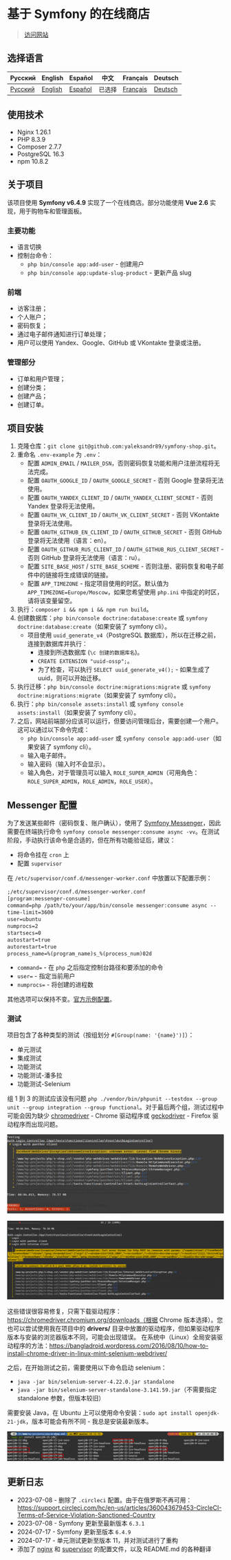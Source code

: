 # 基于 Symfony 的在线商店

> [访问网站](https://s-shop.alexanderyurchenko.ru/ "访问网站")

## 选择语言

| Русский  | English                              | Español                              | 中文                              | Français                              | Deutsch                              |
|----------|--------------------------------------|--------------------------------------|---------------------------------|---------------------------------------|--------------------------------------|
| [Русский](../../README.md) | [English](./README_en.md) | [Español](./README_es.md) | 已选择 | [Français](./README_fr.md) | [Deutsch](./README_de.md) |

## 使用技术

* Nginx 1.26.1
* PHP 8.3.9
* Composer 2.7.7
* PostgreSQL 16.3
* npm 10.8.2

## 关于项目

该项目使用 **Symfony v6.4.9** 实现了一个在线商店。部分功能使用 **Vue 2.6** 实现，用于购物车和管理面板。

### 主要功能

* 语言切换
* 控制台命令：
    * `php bin/console app:add-user` - 创建用户
    * `php bin/console app:update-slug-product` - 更新产品 slug

### 前端

* 访客注册；
* 个人账户；
* 密码恢复；
* 通过电子邮件通知进行订单处理；
* 用户可以使用 Yandex、Google、GitHub 或 VKontakte 登录或注册。

### 管理部分

* 订单和用户管理；
* 创建分类；
* 创建产品；
* 创建订单。

## 项目安装

1. 克隆仓库：`git clone git@github.com:yaleksandr89/symfony-shop.git`。
2. 重命名 `.env-example` 为 `.env`：
    * 配置 `ADMIN_EMAIL` / `MAILER_DSN`，否则密码恢复功能和用户注册流程将无法完成。
    * 配置 `OAUTH_GOOGLE_ID` / `OAUTH_GOOGLE_SECRET` - 否则 Google 登录将无法使用。
    * 配置 `OAUTH_YANDEX_CLIENT_ID` / `OAUTH_YANDEX_CLIENT_SECRET` - 否则 Yandex 登录将无法使用。
    * 配置 `OAUTH_VK_CLIENT_ID` / `OAUTH_VK_CLIENT_SECRET` - 否则 VKontakte 登录将无法使用。
    * 配置 `OAUTH_GITHUB_EN_CLIENT_ID` / `OAUTH_GITHUB_SECRET` - 否则 GitHub 登录将无法使用（语言：en）。
    * 配置 `OAUTH_GITHUB_RUS_CLIENT_ID` / `OAUTH_GITHUB_RUS_CLIENT_SECRET` - 否则 GitHub 登录将无法使用（语言：ru）。
    * 配置 `SITE_BASE_HOST` / `SITE_BASE_SCHEME` - 否则注册、密码恢复和电子邮件中的链接将生成错误的链接。
    * 配置 `APP_TIMEZONE` - 指定项目使用的时区。默认值为 `APP_TIMEZONE=Europe/Moscow`，如果您希望使用 `php.ini` 中指定的时区，请将该变量留空。
3. 执行：`composer i && npm i && npm run build`。
4. 创建数据库：`php bin/console doctrine:database:create` 或 `symfony doctrine:database:create`（如果安装了 symfony cli）。
    * 项目使用 `uuid_generate_v4`（PostgreSQL 数据库），所以在迁移之前，连接到数据库并执行：
        * 连接到所选数据库 (`\c 创建的数据库名`)。
        * `CREATE EXTENSION "uuid-ossp";`。
        * 为了检查，可以执行 `SELECT uuid_generate_v4();` - 如果生成了 uuid，则可以开始迁移。
5. 执行迁移：`php bin/console doctrine:migrations:migrate` 或 `symfony doctrine:migrations:migrate`（如果安装了 symfony cli）。
6. 执行：`php bin/console assets:install` 或 `symfony console assets:install`（如果安装了 symfony cli）。
7. 之后，网站前端部分应该可以运行，但要访问管理后台，需要创建一个用户。这可以通过以下命令完成：
    * `php bin/console app:add-user` 或 `symfony console app:add-user`（如果安装了 symfony cli）。
    * 输入电子邮件。
    * 输入密码（输入时不会显示）。
    * 输入角色，对于管理员可以输入 `ROLE_SUPER_ADMIN`（可用角色：`ROLE_SUPER_ADMIN`，`ROLE_ADMIN`，`ROLE_USER`）。

## Messenger 配置

为了发送某些邮件（密码恢复、账户确认），使用了 [Symfony Messenger](https://symfony.com/doc/current/components/messenger.html "Symfony Messenger")，因此需要在终端执行命令 `symfony console messenger:consume async -vv`。在测试阶段，手动执行该命令是合适的，但在所有功能验证后，建议：

* 将命令挂在 `cron` 上
* 配置 `supervisor`

在 `/etc/supervisor/conf.d/messenger-worker.conf` 中放置以下配置示例：

```
;/etc/supervisor/conf.d/messenger-worker.conf
[program:messenger-consume]
command=php /path/to/your/app/bin/console messenger:consume async --time-limit=3600
user=ubuntu
numprocs=2
startsecs=0
autostart=true
autorestart=true
process_name=%(program_name)s_%(process_num)02d
```

* `command=` - 在 `php` 之后指定控制台路径和要添加的命令
* `user=` - 指定当前用户
* `numprocs=` - 将创建的进程数

其他选项可以保持不变。[官方示例配置](https://symfony.com/doc/6.4/messenger.html#supervisor-configuration)。

### 测试

项目包含了各种类型的测试（按组划分 `#[Group(name: '{name}')]`）：

* 单元测试
* 集成测试
* 功能测试
* 功能测试-潘多拉
* 功能测试-Selenium

组 1 到 3 的测试应该没有问题 `php ./vendor/bin/phpunit --testdox --group unit --group integration --group functional`。对于最后两个组，测试过程中可能会因为缺少 [chromedriver](../../drivers/chromedriver) - Chrome 驱动程序或 [geckodriver](../../drivers/geckodriver) - Firefox 驱动程序而出现问题。

![chromedriver-not-found](../img/chromedriver-not-found.png)

![selenium-server-not-work](../img/selenium-server-not-work.png)

这些错误很容易修复，只需下载驱动程序：https://chromedriver.chromium.org/downloads（根据 Chrome 版本选择）。您也可以尝试使用我在项目中的 **drivers/** 目录中放置的驱动程序，但如果驱动程序版本与安装的浏览器版本不同，可能会出现错误。
在系统中（Linux）全局安装驱动程序的方法：https://bangladroid.wordpress.com/2016/08/10/how-to-install-chrome-driver-in-linux-mint-selenium-webdriver/

之后，在开始测试之前，需要使用以下命令启动 selenium：

* `java -jar bin/selenium-server-4.22.0.jar standalone`
* `java -jar bin/selenium-server-standalone-3.141.59.jar`（不需要指定 standalone 参数，但版本较旧）

需要安装 Java，在 Ubuntu 上可以使用命令安装：`sudo apt install openjdk-21-jdk`，版本可能会有所不同 - 我总是安装最新版本。

![install-openjdk-21-jdk](../img/install-openjdk-21-jdk.png)

## 更新日志

* 2023-07-08 - 删除了 `.circleci` 配置。由于在俄罗斯不再可用：https://support.circleci.com/hc/en-us/articles/360043679453-CircleCI-Terms-of-Service-Violation-Sanctioned-Country
* 2023-07-08 - Symfony 更新至最新版本 `6.3.1`
* 2024-07-17 - Symfony 更新至版本 `6.4.9`
* 2024-07-17 - 单元测试更新至版本 11，并对测试进行了重构
* 添加了 [nginx](../conf/nginx/s-shop.conf) 和 [supervisor](../conf/supervisor/messenger-worker.conf) 的配置文件，以及 README.md 的各种翻译
